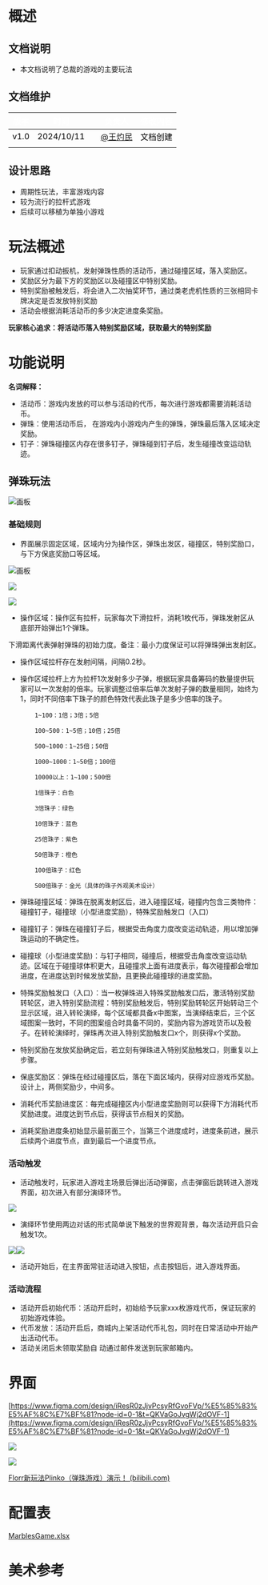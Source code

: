 # 概述
## 文档说明
+ 本文档说明了总裁的游戏的主要玩法

## 文档维护
| <font style="color:white;">版本</font> | <font style="color:white;">时间</font> | | <font style="color:white;">负责人</font> | <font style="color:white;">修改内容</font> |
| :---: | --- | --- | --- | --- |
| <font style="color:black;">v1.0</font> | <font style="color:black;">2024/10/11</font> | | [@王灼民](undefined/roes1119) | <font style="color:black;">文档创建</font> |
| <font style="color:black;"></font> |  | |  |  |


## 设计思路
+ 周期性玩法，丰富游戏内容
+ 较为流行的拉杆式游戏
+ 后续可以移植为单独小游戏

# 玩法概述
+ 玩家通过扣动扳机，发射弹珠性质的活动币，通过碰撞区域，落入奖励区。
+ 奖励区分为最下方的奖励区以及碰撞区中特别奖励。
+ 特别奖励被触发后，将会进入二次抽奖环节，通过类老虎机性质的三张相同卡牌决定是否发放特别奖励
+ 活动会根据消耗活动币的多少决定进度条奖励。

**玩家核心追求：将活动币落入特别奖励区域，获取最大的特别奖励**



# 功能说明
**名词解释：**

+ 活动币：游戏内发放的可以参与活动的代币，每次进行游戏都需要消耗活动币。
+ 弹珠：使用活动币后， 在游戏内小游戏内产生的弹珠，弹珠最后落入区域决定奖励。
+ 钉子：弹珠碰撞区内存在很多钉子，弹珠碰到钉子后，发生碰撞改变运动轨迹。

## 弹珠玩法


![画板](https://cdn.nlark.com/yuque/0/2024/jpeg/45603655/1728714259824-f838688d-03c2-4293-b698-22063fb060ab.jpeg)

### 基础规则
+ 界面展示固定区域，区域内分为操作区，弹珠出发区，碰撞区，特别奖励口，与下方保底奖励口等区域。



![画板](https://cdn.nlark.com/yuque/0/2024/jpeg/45603655/1728716056232-4b029246-27dc-497c-a84e-75a2fed3c209.jpeg)

![](https://cdn.nlark.com/yuque/0/2024/png/45603655/1728638729578-78ed4335-7cac-4290-b6bf-d3817b3d2d01.png)

![](https://cdn.nlark.com/yuque/0/2024/png/45603655/1728723660241-a3538d42-843c-4224-8507-858896bf2eaf.png)



+ 操作区域：操作区有拉杆，玩家每次下滑拉杆，消耗1枚代币，弹珠发射区从底部开始弹出1个弹珠。

下滑距离代表弹射弹珠的初始力度。备注：最小力度保证可以将弹珠弹出发射区。

+ 操作区域拉杆存在发射间隔，间隔0.2秒。
+ 操作区域拉杆上方为拉杆1次发射多少子弹，根据玩家具备筹码的数量提供玩家可以一次发射的倍率。玩家调整过倍率后单次发射子弹的数量相同，始终为1，同时不同倍率下珠子的颜色特效代表此珠子是多少倍率的珠子。

          1~100：1倍；3倍；5倍

          100~500：1~5倍；10倍；25倍

          500~1000：1~25倍；50倍

          1000~1000：1~50倍；100倍

          10000以上：1~100；500倍

          1倍珠子：白色

          3倍珠子：绿色

          10倍珠子：蓝色

          25倍珠子：紫色

          50倍珠子：橙色

          100倍珠子：红色

          500倍珠子：金光（具体的珠子外观美术设计）

+ 弹珠碰撞区域：弹珠在脱离发射区后，进入碰撞区域，碰撞内包含三类物件：碰撞钉子，碰撞球（小型进度奖励），特殊奖励触发口（入口）
+ 碰撞钉子：弹珠在碰撞钉子后，根据受击角度力度改变运动轨迹，用以增加弹珠运动的不确定性。
+ 碰撞球（小型进度奖励)：与钉子相同，碰撞后，根据受击角度改变运动轨迹。区域在于碰撞球体积更大，且碰撞求上面有进度表示，每次碰撞都会增加进度，在进度达到时候发放奖励，且更换此碰撞球的进度奖励。
+ 特殊奖励触发口（入口）：当一枚弹珠进入特殊奖励触发口后，激活特别奖励转轮区，进入特别奖励流程：特别奖励触发后，特别奖励转轮区开始转动三个显示区域，进入转轮演绎，每个区域都具备x中图案，当演绎结束后，三个区域图案一致时，不同的图案组合时具备不同的，奖励内容为游戏货币以及骰子。在转轮演绎时，弹珠再次进入特别奖励触发口x个，则获得x个奖励。
+ 特别奖励在发放奖励确定后，若立刻有弹珠进入特别奖励触发口，则重复以上步骤。
+ 保底奖励区：弹珠在经过碰撞区后，落在下面区域内，获得对应游戏币奖励。设计上，两侧奖励少，中间多。
+ 消耗代币奖励进度区：每完成碰撞区内小型进度奖励则可以获得下方消耗代币奖励进度。进度达到节点后，获得该节点相关的奖励。
+ 消耗奖励进度条初始显示最前面三个，当第三个进度成时，进度条前进，展示后续两个进度节点，直到最后一个进度节点。

### 活动触发
+ 活动触发时，玩家进入游戏主场景后弹出活动弹窗，点击弹窗后跳转进入游戏界面，初次进入有部分演绎环节。

![](https://cdn.nlark.com/yuque/0/2024/png/45603655/1728644266091-c17b13f7-112a-4762-bcd3-577f11f7847d.png)

+ 演绎环节使用两边对话的形式简单说下触发的世界观背景，每次活动开启只会触发1次。

![](https://cdn.nlark.com/yuque/0/2024/png/45603655/1728713591045-59666acc-b3d4-4405-b0e4-149bbce5a59c.png)![](https://cdn.nlark.com/yuque/0/2024/png/45603655/1728713799607-ed0f6b42-d0ce-4f1d-9e63-acb7f942a551.png)

+ 活动开始后，在主界面常驻活动进入按钮，点击按钮后，进入游戏界面。

### 活动流程
+ 活动开启初始代币：活动开启时，初始给予玩家xxx枚游戏代币，保证玩家的初始游戏体验。
+ 代币发放：活动开启后，商城内上架活动代币礼包，同时在日常活动中开始产出活动代币。
+ 活动关闭后未领取奖励自      动通过邮件发送到玩家邮箱内。



# 界面
[https://www.figma.com/design/iResR0zJjvPcsyRfGvoFVp/%E5%85%83%E5%AF%8C%E7%BF%81?node-id=0-1&t=QKVaGoJvgWj2dOVF-1](https://www.figma.com/design/iResR0zJjvPcsyRfGvoFVp/%E5%85%83%E5%AF%8C%E7%BF%81?node-id=0-1&t=QKVaGoJvgWj2dOVF-1)

![](https://cdn.nlark.com/yuque/0/2024/png/45603655/1728723675790-50163a61-11c1-4f4a-bc4b-9f327b85da54.png)

![](https://cdn.nlark.com/yuque/0/2024/png/45603655/1728723685879-2228ba50-162a-4ceb-ab43-87399ec3bd6c.png)

[Florr新玩法Plinko（弹珠游戏）演示！ (bilibili.com)](https://www.bilibili.com/video/BV1dr421w7cy/?spm_id_from=333.337.search-card.all.click&vd_source=7a55fd2c151238ced01426e49aece256)

# 配置表
[MarblesGame.xlsx](https://snh48group.yuque.com/attachments/yuque/0/2024/xlsx/45603655/1728886175139-116d1e29-8a59-4d79-8ad6-3229b77ed2ea.xlsx)



# 美术参考
 

